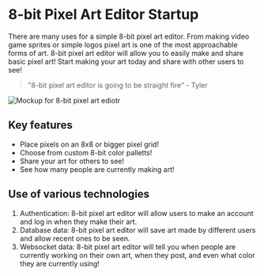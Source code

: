 # **8-bit Pixel Art Editor Startup**
There are many uses for a simple 8-bit pixel art editor.  From making video game sprites or simple logos pixel art is one of the most approachable forms of art.  8-bit pixel art editor will allow you to easily make and share basic pixel art!  Start making your art today and share with other users to see!
> "8-bit pixel art editor is going to be straight fire" - Tyler


![Mockup for 8-bit pixel art ediotr](https://github.com/TylerJTimothy/startup/blob/main/website%20mockup.PNG)
## Key features
- Place pixels on an 8x8 or bigger pixel grid!
- Choose from custom 8-bit color palletts!
- Share your art for others to see!
- See how many people are currently making art!
## Use of various technologies
1. Authentication: 8-bit pixel art editor will allow users to make an account and log in when they make their art.
2. Database data: 8-bit pixel art editor will save art made by different users and allow recent ones to be seen.
3. Websocket data: 8-bit pixel art editor will tell you when people are currently working on their own art, when they post, and even what color they are currently using!
